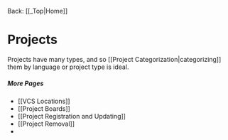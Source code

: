 Back: [[_Top|Home]]

# Projects

Projects have many types, and so [[Project Categorization|categorizing]] them by language or project type is ideal.

##### More Pages
- [[VCS Locations]]
- [[Project Boards]]
- [[Project Registration and Updating]]
- [[Project Removal]]
- 

